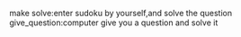 make
solve:enter sudoku by yourself,and solve the question
give_question:computer give you a question and solve it  
